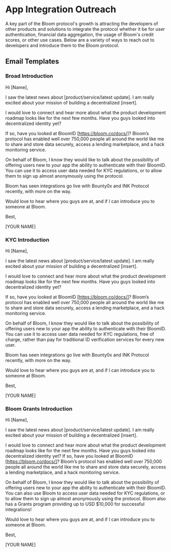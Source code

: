 # App Integration Outreach

A key part of the Bloom protocol's growth is attracting the developers of other products and solutions to integrate the protocol whether it be for user authentication, financial data aggregation, the usage of Bloom's credit scores, or other use cases. Below are a variety of ways to reach out to developers and introduce them to the Bloom protocol.

## Email Templates

### Broad Introduction

Hi [Name],

I saw the latest news about [product/service/latest update]. I am really excited about your mission of building a decentralized [insert].

I would love to connect and hear more about what the product development roadmap looks like for the next few months. Have you guys looked into decentralized identity yet?  

If so, have you looked at BloomID [https://bloom.co/docs/]? Bloom’s protocol has enabled well over 750,000 people all around the world like me to share and store data securely, access a lending marketplace, and a hack monitoring service.

On behalf of Bloom, I know they would like to talk about the possibility of offering users new to your app the ability to authenticate with their BloomID. You can use it to access user data needed for KYC regulations, or to allow them to sign up almost anonymously using the protocol.

Bloom has seen integrations go live with Bounty0x and INK Protocol recently, with more on the way.

Would love to hear where you guys are at, and if I can introduce you to someone at Bloom.

Best,

[YOUR NAME]

### KYC Introduction

Hi [Name],

I saw the latest news about [product/service/latest update]. I am really excited about your mission of building a decentralized [insert].

I would love to connect and hear more about what the product development roadmap looks like for the next few months. Have you guys looked into decentralized identity yet?  

If so, have you looked at BloomID [https://bloom.co/docs/]? Bloom’s protocol has enabled well over 750,000 people all around the world like me to share and store data securely, access a lending marketplace, and a hack monitoring service.

On behalf of Bloom, I know they would like to talk about the possibility of offering users new to your app the ability to authenticate with their BloomID. You can use it to access user data needed for KYC regulations, free of charge, rather than pay for traditional ID verification services for every new user.

Bloom has seen integrations go live with Bounty0x and INK Protocol recently, with more on the way.

Would love to hear where you guys are at, and if I can introduce you to someone at Bloom.

Best,

[YOUR NAME]

### Bloom Grants Introduction

Hi [Name],

I saw the latest news about [product/service/latest update]. I am really excited about your mission of building a decentralized [insert].

I would love to connect and hear more about what the product development roadmap looks like for the next few months. Have you guys looked into decentralized identity yet? If so, have you looked at BloomID [https://bloom.co/docs/]? Bloom’s protocol has enabled well over 750,000 people all around the world like me to share and store data securely, access a lending marketplace, and a hack monitoring service.

On behalf of Bloom, I know they would like to talk about the possibility of offering users new to your app the ability to authenticate with their BloomID. You can also use Bloom to access user data needed for KYC regulations, or to allow them to sign up almost anonymously using the protocol. Bloom also has a Grants program providing up to USD $10,000 for successful integrations!

Would love to hear where you guys are at, and if I can introduce you to someone at Bloom.

Best,

[YOUR NAME]
